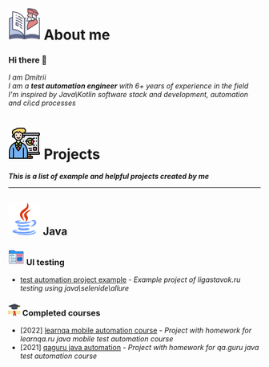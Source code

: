 # ![](img/biography_64.png) About me

### Hi there 👋
*I am Dmitrii*  
*I am a **test automation engineer** with 6+ years of experience in the field*  
*I'm inspired by Java\Kotlin software stack and development, automation and ci\cd processes*  

# ![](img/businessman.png) Projects
***This is a list of example and helpful projects created by me***
<hr>

## ![](img/java_64.png) Java
### ![](img/front-end.png) UI testing
+ [test automation project example](https://github.com/dtitar/automation-framework-example) - *Example project of ligastavok.ru testing using java\selenide\allure*

### ![](img/graduated.png) Completed courses
+ [2022] [learnqa mobile automation course](https://github.com/dtitar/java-appium-wikipedia-example) - *Project with homework for learnqa.ru java mobile test automation course*
+ [2021] [qaguru java automation](https://github.com/dtitar/qa-guru-java-automation-course) - *Project with homework for qa.guru java test automation course*

